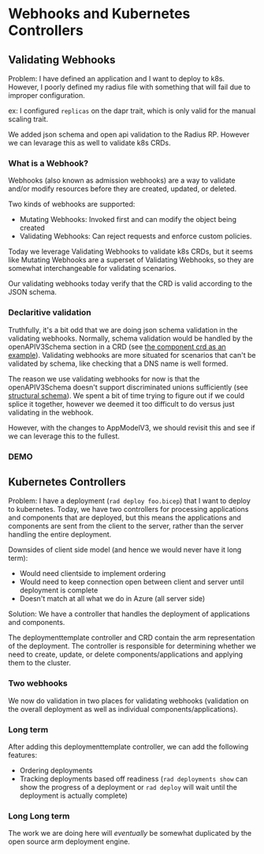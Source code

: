 # Webhooks and Kubernetes Controllers

## Validating Webhooks

Problem: I have defined an application and I want to deploy to k8s. However, I poorly defined my radius file with something that will fail due to improper configuration.

ex: I configured `replicas` on the dapr trait, which is only valid for the manual scaling trait.

We added json schema and open api validation to the Radius RP. However we can levarage this as well to validate k8s CRDs.

### What is a Webhook?

Webhooks (also known as admission webhooks) are a way to validate and/or modify resources before they are created, updated, or deleted.

Two kinds of webhooks are supported:
- Mutating Webhooks: Invoked first and can modify the object being created
- Validating Webhooks: Can reject requests and enforce custom policies.

Today we leverage Validating Webhooks to validate k8s CRDs, but it seems like Mutating Webhooks are a superset of Validating Webhooks, so they are somewhat interchangeable for validating scenarios.

Our validating webhooks today verify that the CRD is valid according to the JSON schema.

### Declaritive validation

Truthfully, it's a bit odd that we are doing json schema validation in the validating webhooks. Normally, schema validation would be handled by the openAPIV3Schema section in a CRD (see [the component crd as an example](../../../deploy/Chart/crds/radius.dev_components.yaml)). Validating webhooks are more situated for scenarios that can't be validated by schema, like checking that a DNS name is well formed.

The reason we use validating webhooks for now is that the openAPIV3Schema doesn't support discriminated unions sufficiently (see [structural schema](https://kubernetes.io/docs/tasks/extend-kubernetes/custom-resources/custom-resource-definitions/#specifying-a-structural-schema)). We spent a bit of time trying to figure out if we could splice it together, however we deemed it too difficult to do versus just validating in the webhook.

However, with the changes to AppModelV3, we should revisit this and see if we can leverage this to the fullest.

### DEMO

## Kubernetes Controllers

Problem: I have a deployment (`rad deploy foo.bicep`) that I want to deploy to kubernetes. Today, we have two controllers for processing applications and components that are deployed, but this means the applications and components are sent from the client to the server, rather than the server handling the entire deployment.

Downsides of client side model (and hence we would never have it long term):
- Would need clientside to implement ordering
- Would need to keep connection open between client and server until deployment is complete
- Doesn't match at all what we do in Azure (all server side)

Solution: We have a controller that handles the deployment of applications and components.

The deploymenttemplate controller and CRD contain the arm representation of the deployment. The controller is responsible for determining whether we need to create, update, or delete components/applications and applying them to the cluster.

### Two webhooks

We now do validation in two places for validating webhooks (validation on the overall deployment as well as individual components/applications).

### Long term

After adding this deploymenttemplate controller, we can add the following features:
- Ordering deployments
- Tracking deployments based off readiness (`rad deployments show` can show the progress of a deployment or `rad deploy` will wait until the deployment is actually complete)

### Long Long term

The work we are doing here will _eventually_ be somewhat duplicated by the open source arm deployment engine.
